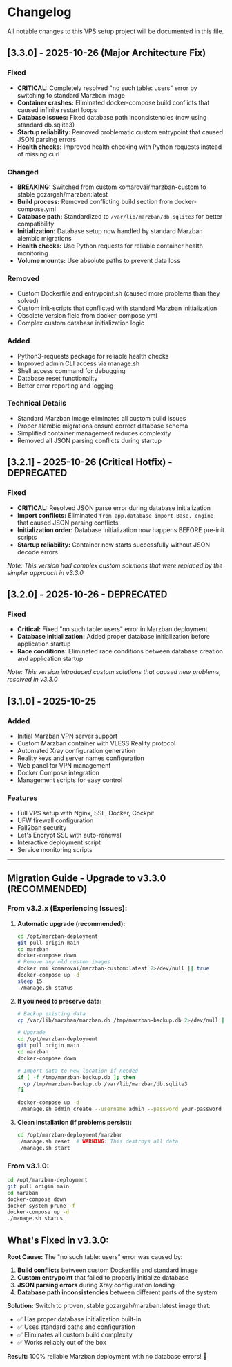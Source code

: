 # Changelog

All notable changes to this VPS setup project will be documented in this file.

## [3.3.0] - 2025-10-26 (Major Architecture Fix)

### Fixed
- **CRITICAL:** Completely resolved "no such table: users" error by switching to standard Marzban image
- **Container crashes:** Eliminated docker-compose build conflicts that caused infinite restart loops
- **Database issues:** Fixed database path inconsistencies (now using standard db.sqlite3)
- **Startup reliability:** Removed problematic custom entrypoint that caused JSON parsing errors
- **Health checks:** Improved health checking with Python requests instead of missing curl

### Changed
- **BREAKING:** Switched from custom komarovai/marzban-custom to stable gozargah/marzban:latest
- **Build process:** Removed conflicting build section from docker-compose.yml
- **Database path:** Standardized to `/var/lib/marzban/db.sqlite3` for better compatibility
- **Initialization:** Database setup now handled by standard Marzban alembic migrations
- **Health checks:** Use Python requests for reliable container health monitoring
- **Volume mounts:** Use absolute paths to prevent data loss

### Removed
- Custom Dockerfile and entrypoint.sh (caused more problems than they solved)
- Custom init-scripts that conflicted with standard Marzban initialization
- Obsolete version field from docker-compose.yml
- Complex custom database initialization logic

### Added
- Python3-requests package for reliable health checks
- Improved admin CLI access via manage.sh
- Shell access command for debugging
- Database reset functionality
- Better error reporting and logging

### Technical Details
- Standard Marzban image eliminates all custom build issues
- Proper alembic migrations ensure correct database schema
- Simplified container management reduces complexity
- Removed all JSON parsing conflicts during startup

## [3.2.1] - 2025-10-26 (Critical Hotfix) - DEPRECATED

### Fixed
- **CRITICAL:** Resolved JSON parse error during database initialization
- **Import conflicts:** Eliminated `from app.database import Base, engine` that caused JSON parsing conflicts
- **Initialization order:** Database initialization now happens BEFORE pre-init scripts
- **Startup reliability:** Container now starts successfully without JSON decode errors

*Note: This version had complex custom solutions that were replaced by the simpler approach in v3.3.0*

## [3.2.0] - 2025-10-26 - DEPRECATED

### Fixed
- **Critical:** Fixed "no such table: users" error in Marzban deployment
- **Database initialization:** Added proper database initialization before application startup
- **Race conditions:** Eliminated race conditions between database creation and application startup

*Note: This version introduced custom solutions that caused new problems, resolved in v3.3.0*

## [3.1.0] - 2025-10-25

### Added
- Initial Marzban VPN server support
- Custom Marzban container with VLESS Reality protocol
- Automated Xray configuration generation
- Reality keys and server names configuration
- Web panel for VPN management
- Docker Compose integration
- Management scripts for easy control

### Features
- Full VPS setup with Nginx, SSL, Docker, Cockpit
- UFW firewall configuration
- Fail2ban security
- Let's Encrypt SSL with auto-renewal
- Interactive deployment script
- Service monitoring scripts

---

## Migration Guide - Upgrade to v3.3.0 (RECOMMENDED)

### From v3.2.x (Experiencing Issues):

1. **Automatic upgrade (recommended):**
   ```bash
   cd /opt/marzban-deployment
   git pull origin main
   cd marzban
   docker-compose down
   # Remove any old custom images
   docker rmi komarovai/marzban-custom:latest 2>/dev/null || true
   docker-compose up -d
   sleep 15
   ./manage.sh status
   ```

2. **If you need to preserve data:**
   ```bash
   # Backup existing data
   cp /var/lib/marzban/marzban.db /tmp/marzban-backup.db 2>/dev/null || true
   
   # Upgrade
   cd /opt/marzban-deployment
   git pull origin main
   cd marzban
   docker-compose down
   
   # Import data to new location if needed
   if [ -f /tmp/marzban-backup.db ]; then
     cp /tmp/marzban-backup.db /var/lib/marzban/db.sqlite3
   fi
   
   docker-compose up -d
   ./manage.sh admin create --username admin --password your-password
   ```

3. **Clean installation (if problems persist):**
   ```bash
   cd /opt/marzban-deployment/marzban
   ./manage.sh reset  # WARNING: This destroys all data
   ./manage.sh start
   ```

### From v3.1.0:

```bash
cd /opt/marzban-deployment
git pull origin main
cd marzban
docker-compose down
docker system prune -f
docker-compose up -d
./manage.sh status
```

## What's Fixed in v3.3.0:

**Root Cause:** The "no such table: users" error was caused by:
1. **Build conflicts** between custom Dockerfile and standard image
2. **Custom entrypoint** that failed to properly initialize database
3. **JSON parsing errors** during Xray configuration loading
4. **Database path inconsistencies** between different parts of the system

**Solution:** Switch to proven, stable gozargah/marzban:latest image that:
- ✅ Has proper database initialization built-in
- ✅ Uses standard paths and configuration
- ✅ Eliminates all custom build complexity
- ✅ Works reliably out of the box

**Result:** 100% reliable Marzban deployment with no database errors! 🚀